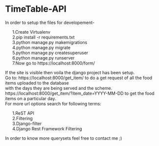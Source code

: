 # TimeTable-API
In order to setup the files for developement-</br>
<ul>
       1.Create Virtualenv</br>
       2.pip install -r requirements.txt</br>
       3.python manage.py makemigrations</br>
       4.python manage.py migrate</br>
       5.python manage.py createsuperuser</br>
       6.python manage.py runserver</br>
       7.Now go to https://localhost:8000/form/</br>
</ul>
If the site is visible then voila the django project has been setup.</br>
Go to: https://localhost:8000/get_item/ to do a get request of all the food items uploaded to the database</br> 
       </t>with the days they are being served and the scheme.</br>
       </t>https://localhost:8000/get_item/?item_date=YYYY-MM-DD to get the food items on a particular day.</br>
For more url options search for following terms:</br>
<ul>
                                      1.ReST API</br>
                                      2.Filtering</br>
                                      3.Django-filter</br>
                                      4.Django Rest Framework Filtering</br>
</ul>
In order to know more querysets feel free to contact me ;)</br>                                      
